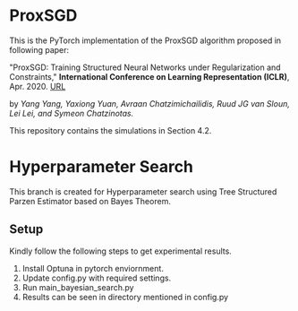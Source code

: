 # ProxSGD
This is the PyTorch implementation of the ProxSGD algorithm proposed in following paper:

"ProxSGD: Training Structured Neural Networks under Regularization and Constraints," **International Conference on Learning Representation (ICLR)**, Apr. 2020. [URL](https://openreview.net/forum?id=HygpthEtvr)

by *Yang Yang, Yaxiong Yuan, Avraan Chatzimichailidis, Ruud JG van Sloun, Lei Lei, and Symeon Chatzinotas.*

This repository contains the simulations in Section 4.2.

# Hyperparameter Search
This branch is created for Hyperparameter search using Tree Structured Parzen Estimator based on Bayes Theorem.

## Setup
Kindly follow the following steps to get experimental results.

1. Install Optuna in pytorch enviornment.
2. Update config.py with required settings.
3. Run main_bayesian_search.py 
4. Results can be seen in directory mentioned in config.py


